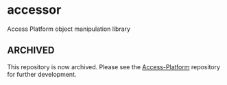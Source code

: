 # accessor
Access Platform object manipulation library

## ARCHIVED

This repository is now archived. Please see the [Access-Platform](https://github.com/crkn-rcdr/Access-Platform) repository for further development.
